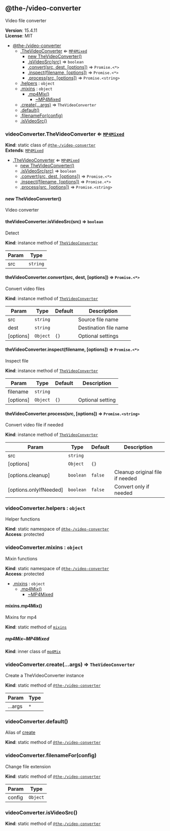 <!--- Code generated by @the-/script-doc. DO NOT EDIT. -->

<a name="module_@the-/video-converter"></a>

## @the-/video-converter
Video file converter

**Version**: 15.4.11  
**License**: MIT  

* [@the-/video-converter](#module_@the-/video-converter)
    * [.TheVideoConverter](#module_@the-/video-converter.TheVideoConverter) ⇐ [<code>MP4Mixed</code>](#module_@the-/video-converter.mixins.mp4Mix..MP4Mixed)
        * [new TheVideoConverter()](#new_module_@the-/video-converter.TheVideoConverter_new)
        * [.isVideoSrc(src)](#module_@the-/video-converter.TheVideoConverter+isVideoSrc) ⇒ <code>boolean</code>
        * [.convert(src, dest, [options])](#module_@the-/video-converter.TheVideoConverter+convert) ⇒ <code>Promise.&lt;\*&gt;</code>
        * [.inspect(filename, [options])](#module_@the-/video-converter.TheVideoConverter+inspect) ⇒ <code>Promise.&lt;\*&gt;</code>
        * [.process(src, [options])](#module_@the-/video-converter.TheVideoConverter+process) ⇒ <code>Promise.&lt;string&gt;</code>
    * [.helpers](#module_@the-/video-converter.helpers) : <code>object</code>
    * [.mixins](#module_@the-/video-converter.mixins) : <code>object</code>
        * [.mp4Mix()](#module_@the-/video-converter.mixins.mp4Mix)
            * [~MP4Mixed](#module_@the-/video-converter.mixins.mp4Mix..MP4Mixed)
    * [.create(...args)](#module_@the-/video-converter.create) ⇒ <code>TheVideoConverter</code>
    * [.default()](#module_@the-/video-converter.default)
    * [.filenameFor(config)](#module_@the-/video-converter.filenameFor)
    * [.isVideoSrc()](#module_@the-/video-converter.isVideoSrc)

<a name="module_@the-/video-converter.TheVideoConverter"></a>

### videoConverter.TheVideoConverter ⇐ [<code>MP4Mixed</code>](#module_@the-/video-converter.mixins.mp4Mix..MP4Mixed)
**Kind**: static class of [<code>@the-/video-converter</code>](#module_@the-/video-converter)  
**Extends**: [<code>MP4Mixed</code>](#module_@the-/video-converter.mixins.mp4Mix..MP4Mixed)  

* [.TheVideoConverter](#module_@the-/video-converter.TheVideoConverter) ⇐ [<code>MP4Mixed</code>](#module_@the-/video-converter.mixins.mp4Mix..MP4Mixed)
    * [new TheVideoConverter()](#new_module_@the-/video-converter.TheVideoConverter_new)
    * [.isVideoSrc(src)](#module_@the-/video-converter.TheVideoConverter+isVideoSrc) ⇒ <code>boolean</code>
    * [.convert(src, dest, [options])](#module_@the-/video-converter.TheVideoConverter+convert) ⇒ <code>Promise.&lt;\*&gt;</code>
    * [.inspect(filename, [options])](#module_@the-/video-converter.TheVideoConverter+inspect) ⇒ <code>Promise.&lt;\*&gt;</code>
    * [.process(src, [options])](#module_@the-/video-converter.TheVideoConverter+process) ⇒ <code>Promise.&lt;string&gt;</code>

<a name="new_module_@the-/video-converter.TheVideoConverter_new"></a>

#### new TheVideoConverter()
Video converter

<a name="module_@the-/video-converter.TheVideoConverter+isVideoSrc"></a>

#### theVideoConverter.isVideoSrc(src) ⇒ <code>boolean</code>
Detect

**Kind**: instance method of [<code>TheVideoConverter</code>](#module_@the-/video-converter.TheVideoConverter)  

| Param | Type |
| --- | --- |
| src | <code>string</code> | 

<a name="module_@the-/video-converter.TheVideoConverter+convert"></a>

#### theVideoConverter.convert(src, dest, [options]) ⇒ <code>Promise.&lt;\*&gt;</code>
Convert video files

**Kind**: instance method of [<code>TheVideoConverter</code>](#module_@the-/video-converter.TheVideoConverter)  

| Param | Type | Default | Description |
| --- | --- | --- | --- |
| src | <code>string</code> |  | Source file name |
| dest | <code>string</code> |  | Destination file name |
| [options] | <code>Object</code> | <code>{}</code> | Optional settings |

<a name="module_@the-/video-converter.TheVideoConverter+inspect"></a>

#### theVideoConverter.inspect(filename, [options]) ⇒ <code>Promise.&lt;\*&gt;</code>
Inspect file

**Kind**: instance method of [<code>TheVideoConverter</code>](#module_@the-/video-converter.TheVideoConverter)  

| Param | Type | Default | Description |
| --- | --- | --- | --- |
| filename | <code>string</code> |  |  |
| [options] | <code>Object</code> | <code>{}</code> | Optional setting |

<a name="module_@the-/video-converter.TheVideoConverter+process"></a>

#### theVideoConverter.process(src, [options]) ⇒ <code>Promise.&lt;string&gt;</code>
Convert video file if needed

**Kind**: instance method of [<code>TheVideoConverter</code>](#module_@the-/video-converter.TheVideoConverter)  

| Param | Type | Default | Description |
| --- | --- | --- | --- |
| src | <code>string</code> |  |  |
| [options] | <code>Object</code> | <code>{}</code> |  |
| [options.cleanup] | <code>boolean</code> | <code>false</code> | Cleanup original file if needed |
| [options.onlyIfNeeded] | <code>boolean</code> | <code>false</code> | Convert only if needed |

<a name="module_@the-/video-converter.helpers"></a>

### videoConverter.helpers : <code>object</code>
Helper functions

**Kind**: static namespace of [<code>@the-/video-converter</code>](#module_@the-/video-converter)  
**Access**: protected  
<a name="module_@the-/video-converter.mixins"></a>

### videoConverter.mixins : <code>object</code>
Mixin functions

**Kind**: static namespace of [<code>@the-/video-converter</code>](#module_@the-/video-converter)  
**Access**: protected  

* [.mixins](#module_@the-/video-converter.mixins) : <code>object</code>
    * [.mp4Mix()](#module_@the-/video-converter.mixins.mp4Mix)
        * [~MP4Mixed](#module_@the-/video-converter.mixins.mp4Mix..MP4Mixed)

<a name="module_@the-/video-converter.mixins.mp4Mix"></a>

#### mixins.mp4Mix()
Mixins for mp4

**Kind**: static method of [<code>mixins</code>](#module_@the-/video-converter.mixins)  
<a name="module_@the-/video-converter.mixins.mp4Mix..MP4Mixed"></a>

##### mp4Mix~MP4Mixed
**Kind**: inner class of [<code>mp4Mix</code>](#module_@the-/video-converter.mixins.mp4Mix)  
<a name="module_@the-/video-converter.create"></a>

### videoConverter.create(...args) ⇒ <code>TheVideoConverter</code>
Create a TheVideoConverter instance

**Kind**: static method of [<code>@the-/video-converter</code>](#module_@the-/video-converter)  

| Param | Type |
| --- | --- |
| ...args | <code>\*</code> | 

<a name="module_@the-/video-converter.default"></a>

### videoConverter.default()
Alias of [create](#module_@the-/video-converter.create)

**Kind**: static method of [<code>@the-/video-converter</code>](#module_@the-/video-converter)  
<a name="module_@the-/video-converter.filenameFor"></a>

### videoConverter.filenameFor(config)
Change file extension

**Kind**: static method of [<code>@the-/video-converter</code>](#module_@the-/video-converter)  

| Param | Type |
| --- | --- |
| config | <code>Object</code> | 

<a name="module_@the-/video-converter.isVideoSrc"></a>

### videoConverter.isVideoSrc()
**Kind**: static method of [<code>@the-/video-converter</code>](#module_@the-/video-converter)  

